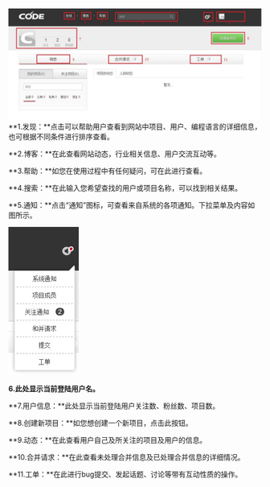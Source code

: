 ![alt FAQ_1_1 首页](images/FAQ_1_1_1.jpg "首页")
**1.发现：**点击可以帮助用户查看到网站中项目、用户、编程语言的详细信息，也可根据不同条件进行排序查看。

**2.博客：**在此查看网站动态，行业相关信息、用户交流互动等。

**3.帮助：**如您在使用过程中有任何疑问，可在此进行查看。

**4.搜索：**在此输入您希望查找的用户或项目名称，可以找到相关结果。

**5.通知：**点击“通知”图标，可查看来自系统的各项通知。下拉菜单及内容如图所示。

![alt FAQ_1_1 通知图标下拉](images/FAQ_1_1_2.jpg "通知下拉图标")

**6.此处显示当前登陆用户名。**

**7.用户信息：**此处显示当前登陆用户关注数、粉丝数、项目数。

**8.创建新项目：**如您想创建一个新项目，点击此按钮。

**9.动态：**在此查看用户自己及所关注的项目及用户的信息。

**10.合并请求：**在此查看未处理合并信息及已处理合并信息的详细情况。

**11.工单：**在此进行bug提交、发起话题、讨论等带有互动性质的操作。

